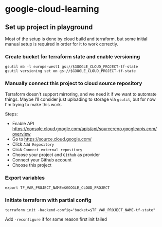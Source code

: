 # google-cloud-learning

## Set up project in playground

Most of the setup is done by cloud build and terraform, but some initial manual setup is required in order for it to
work correctly.

### Create bucket for terraform state and enable versioning

```
gsutil mb -l europe-west1 gs://$GOOGLE_CLOUD_PROJECT-tf-state
gsutil versioning set on gs://$GOOGLE_CLOUD_PROJECT-tf-state
```

### Manually connect this project to cloud source repository
Terraform doesn't support mirroring, and we need it if we want to automate things.
Maybe I'll consider just uploading to storage via `gsutil`, but for now I'm trying to make this work.

Steps:
- Enable API https://console.cloud.google.com/apis/api/sourcerepo.googleapis.com/overview
- Go to https://source.cloud.google.com/
- Click `Add Repository`
- Click `Connect external repository`
- Choose your project and `Github` as provider
- Connect your Github account
- Choose this project

### Export variables

`export TF_VAR_PROJECT_NAME=$GOOGLE_CLOUD_PROJECT`

### Initiate terraform with partial config

`terraform init -backend-config="bucket=$TF_VAR_PROJECT_NAME-tf-state"`

Add `-reconfigure` if for some reason first init failed
